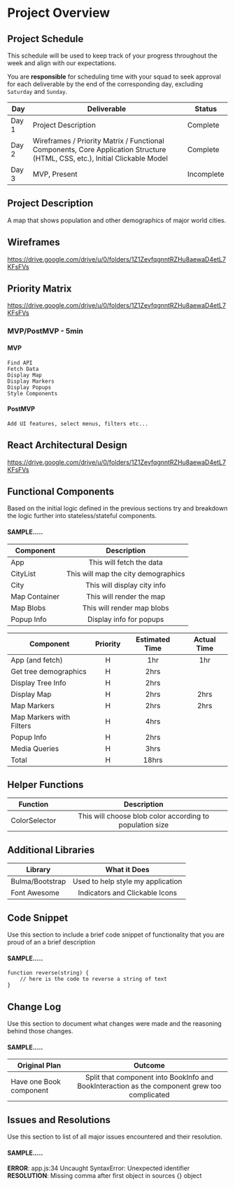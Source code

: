 # Project Overview

## Project Schedule

This schedule will be used to keep track of your progress throughout the week and align with our expectations.  

You are **responsible** for scheduling time with your squad to seek approval for each deliverable by the end of the corresponding day, excluding `Saturday` and `Sunday`.

|  Day | Deliverable | Status
|---|---| ---|
|Day 1| Project Description | Complete
|Day 2| Wireframes / Priority Matrix / Functional Components, Core Application Structure (HTML, CSS, etc.), Initial Clickable Model| Complete
|Day 3| MVP, Present | Incomplete



## Project Description

A map that shows population and other demographics of major world cities.

## Wireframes

https://drive.google.com/drive/u/0/folders/1Z1ZevfqgnntRZHu8aewaD4etL7KFsFVs

## Priority Matrix

https://drive.google.com/drive/u/0/folders/1Z1ZevfqgnntRZHu8aewaD4etL7KFsFVs 

### MVP/PostMVP - 5min


#### MVP 
	Find API
	Fetch Data
	Display Map
	Display Markers
	Display Popups
	Style Components


#### PostMVP 
	Add UI features, select menus, filters etc...

## React Architectural Design

https://drive.google.com/drive/u/0/folders/1Z1ZevfqgnntRZHu8aewaD4etL7KFsFVs



## Functional Components

Based on the initial logic defined in the previous sections try and breakdown the logic further into stateless/stateful components. 

#### SAMPLE.....
| Component | Description | 
| --- | :---: |  
| App | This will fetch the data | 
| CityList | This will map the city demographics | 
| City | This will display city info |
| Map Container | This will render the map |
| Map Blobs | This will render map blobs |
| Popup Info | Display info for popups |



| Component | Priority | Estimated Time | Actual Time |
| --- | :---: |  :---: | :---: |
| App (and fetch) | H | 1hr| 1hr |
| Get tree demographics | H | 2hrs|  |
| Display Tree Info | H | 2hrs|  |
| Display Map | H | 2hrs| 2hrs|
| Map Markers | H | 2hrs| 2hrs |
| Map Markers with Filters | H | 4hrs|  |
| Popup Info | H | 2hrs |  |
| Media Queries | H | 3hrs |  |
| Total | H | 18hrs |  |



## Helper Functions

| Function | Description | 
| --- | :---: |  
| ColorSelector | This will choose blob color according to population size | 


## Additional Libraries

| Library | What it Does | 
| --- | :---: |  
| Bulma/Bootstrap | Used to help style my application | 
| Font Awesome | Indicators and Clickable Icons | 


## Code Snippet

Use this section to include a brief code snippet of functionality that you are proud of an a brief description  

#### SAMPLE.....
```
function reverse(string) {
	// here is the code to reverse a string of text
}
```

## Change Log
 Use this section to document what changes were made and the reasoning behind those changes.  

#### SAMPLE.....
| Original Plan | Outcome | 
| --- | :---: |  
| Have one Book component | Split that component into BookInfo and BookInteraction as the component grew too complicated | 

## Issues and Resolutions
 Use this section to list of all major issues encountered and their resolution.

#### SAMPLE.....
**ERROR**: app.js:34 Uncaught SyntaxError: Unexpected identifier                                
**RESOLUTION**: Missing comma after first object in sources {} object
